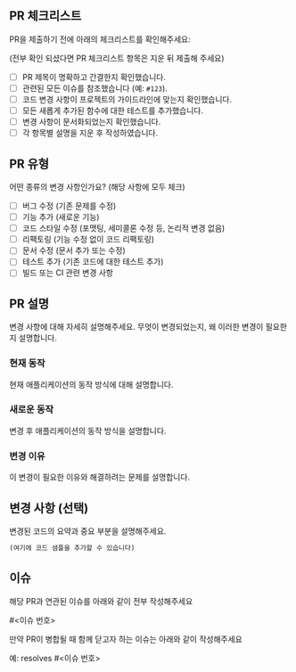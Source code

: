 ## PR 체크리스트

PR을 제출하기 전에 아래의 체크리스트를 확인해주세요:

(전부 확인 되셨다면 PR 체크리스트 항목은 지운 뒤 제출해 주세요)

- [ ] PR 제목이 명확하고 간결한지 확인했습니다.
- [ ] 관련된 모든 이슈를 참조했습니다 (예: `#123`).
- [ ] 코드 변경 사항이 프로젝트의 가이드라인에 맞는지 확인했습니다.
- [ ] 모든 새롭게 추가된 함수에 대한 테스트를 추가했습니다.
- [ ] 변경 사항이 문서화되었는지 확인했습니다.
- [ ] 각 항목별 설명을 지운 후 작성하였습니다.

## PR 유형

어떤 종류의 변경 사항인가요? (해당 사항에 모두 체크)

- [ ] 버그 수정 (기존 문제를 수정)
- [ ] 기능 추가 (새로운 기능)
- [ ] 코드 스타일 수정 (포맷팅, 세미콜론 수정 등, 논리적 변경 없음)
- [ ] 리팩토링 (기능 수정 없이 코드 리팩토링)
- [ ] 문서 수정 (문서 추가 또는 수정)
- [ ] 테스트 추가 (기존 코드에 대한 테스트 추가)
- [ ] 빌드 또는 CI 관련 변경 사항

## PR 설명

변경 사항에 대해 자세히 설명해주세요. 무엇이 변경되었는지, 왜 이러한 변경이 필요한지 설명합니다.

### 현재 동작

현재 애플리케이션의 동작 방식에 대해 설명합니다.

### 새로운 동작

변경 후 애플리케이션의 동작 방식을 설명합니다.

### 변경 이유

이 변경이 필요한 이유와 해결하려는 문제를 설명합니다.

## 변경 사항 (선택)

변경된 코드의 요약과 중요 부분을 설명해주세요.

```typescript
(여기에 코드 샘플을 추가할 수 있습니다)
```

## 이슈

해당 PR과 연관된 이슈를 아래와 같이 전부 작성해주세요

#<이슈 번호>

만약 PR이 병합될 때 함께 닫고자 하는 이슈는 아래와 같이 작성해주세요

예: resolves #<이슈 번호>
